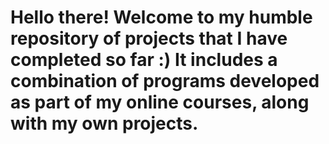 # Hello there! Welcome to my humble repository of projects that I have completed so far :) It includes a combination of programs developed as part of my online courses, along with my own projects. 
